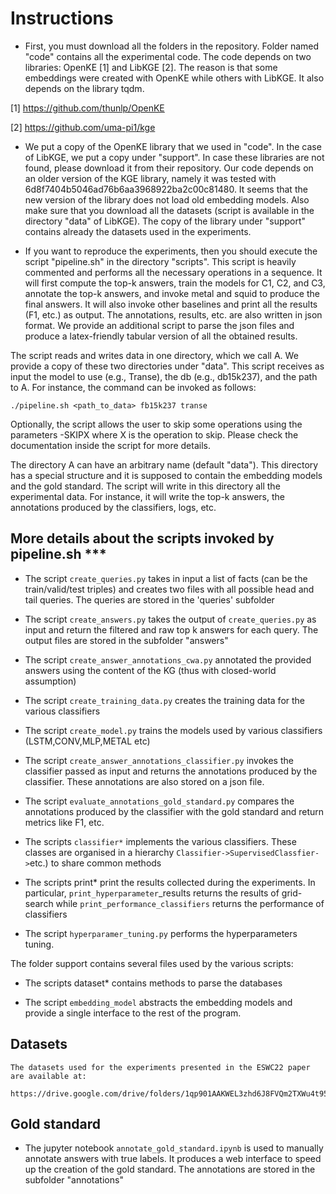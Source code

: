 
# Instructions

* First, you must download all the folders in the repository. Folder named "code"
contains all the experimental code. The code depends on two libraries: OpenKE
[1] and LibKGE [2]. The reason is that some embeddings were created with OpenKE
while others with LibKGE. It also depends on the library tqdm.

[1] https://github.com/thunlp/OpenKE

[2] https://github.com/uma-pi1/kge

* We put a copy of the OpenKE library that we used in "code". In the case of
LibKGE, we put a copy under "support". In case these libraries are not found, please download it from their repository. Our code depends on an older
version of the KGE library, namely it was tested with
6d8f7404b5046ad76b6aa3968922ba2c00c81480. It seems that the new version of the
library does not load old embedding models. Also make sure that you download
all the datasets (script is available in the directory "data" of LibKGE). The copy of the library under "support" contains already the datasets used in the experiments.


* If you want to reproduce the experiments, then you should execute the script
"pipeline.sh" in the directory "scripts". This script is heavily commented and
performs all the necessary operations in a sequence. It will first compute the
top-k answers, train the models for C1, C2, and C3, annotate the top-k answers,
and invoke metal and squid to produce the final answers. It will also invoke
other baselines and print all the results (F1, etc.) as output. The
annotations, results, etc. are also written in json format. We provide an
additional script to parse the json files and produce a latex-friendly tabular
version of all the obtained results.

The script reads and writes data in one directory, which we call A. We
provide a copy of these two directories under "data".  This script receives as
input the model to use (e.g., Transe), the db (e.g., db15k237), and the path to
A. For instance, the command can be invoked as follows:

`./pipeline.sh <path_to_data> fb15k237 transe`

Optionally, the script allows the user to skip some operations using the
parameters -SKIPX where X is the operation to skip. Please check the
documentation inside the script for more details.

The directory A can have an arbitrary name (default "data"). This directory has
a special structure and it is supposed to contain the embedding models and the
gold standard. The script will write in this directory all the experimental
data. For instance, it will write the top-k answers, the annotations produced
by the classifiers, logs, etc.

## More details about the scripts invoked by pipeline.sh ***

*   The script `create_queries.py` takes in input a list of facts (can be the
    train/valid/test triples) and creates two files with all possible head and
    tail queries. The queries are stored in the 'queries' subfolder

*  The script `create_answers.py` takes the output of `create_queries.py` as input
    and return the filtered and raw top k answers for each query. The output
    files are stored in the subfolder "answers"

*   The script `create_answer_annotations_cwa.py` annotated the provided answers
    using the content of the KG (thus with closed-world assumption)

*   The script `create_training_data.py` creates the training data for the
    various classifiers

*   The script `create_model.py` trains the models used by various classifiers
    (LSTM,CONV,MLP,METAL etc)

*   The script `create_answer_annotations_classifier.py` invokes the classifier
    passed as input and returns the annotations produced by the classifier.
    These annotations are also stored on a json file.

*   The script `evaluate_annotations_gold_standard.py` compares the annotations
    produced by the classifier with the gold standard and return metrics like
    F1, etc.

*   The scripts `classifier*` implements the various classifiers. These classes
    are organised in a hierarchy `Classifier->SupervisedClassfier->`etc.) to
    share common methods

*   The scripts print* print the results collected during the experiments. In
    particular, `print_hyperparameter`_results returns the results of grid-search
    while `print_performance_classifiers` returns the performance of classifiers

*   The script `hyperparamer_tuning.py` performs the hyperparameters tuning.

The folder support contains several files used by the various scripts:

*   The scripts dataset* contains methods to parse the databases

*   The script `embedding_model` abstracts the embedding models and provide a
    single interface to the rest of the program.

## Datasets
    The datasets used for the experiments presented in the ESWC22 paper are available at:

    https://drive.google.com/drive/folders/1qp901AAKWEL3zhd6J8FVQm2TXWu4t95R

## Gold standard

*   The jupyter notebook `annotate_gold_standard.ipynb` is used to manually
    annotate answers with true labels. It produces a web interface to speed up
    the creation of the gold standard.  The annotations are stored in the
    subfolder "annotations"
